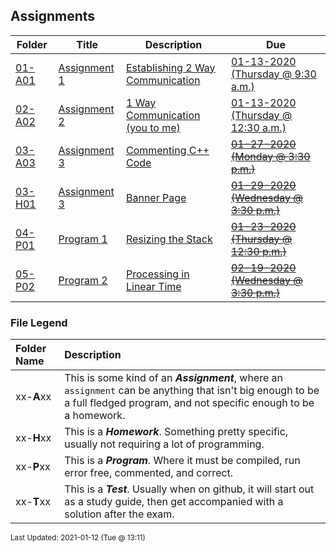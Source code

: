 ## Assignments

| Folder | Title | Description | Due |
|-----|-----|-----|-----|
| <a href="https://github.com/rugbyprof/3013-Algorithms/tree/master/Assignments/01-A01">01-A01</a> | <a href="https://github.com/rugbyprof/3013-Algorithms/tree/master/Assignments/01-A01"> Assignment 1 </a> | <a href="https://github.com/rugbyprof/3013-Algorithms/tree/master/Assignments/01-A01"> Establishing 2 Way Communication</a> | <a href="https://github.com/rugbyprof/3013-Algorithms/tree/master/Assignments/01-A01"> 01-13-2020 (Thursday @ 9:30 a.m.)</a> |
| <a href="https://github.com/rugbyprof/3013-Algorithms/tree/master/Assignments/02-A02">02-A02</a> | <a href="https://github.com/rugbyprof/3013-Algorithms/tree/master/Assignments/02-A02"> Assignment 2 </a> | <a href="https://github.com/rugbyprof/3013-Algorithms/tree/master/Assignments/02-A02"> 1 Way Communication (you to me)</a> | <a href="https://github.com/rugbyprof/3013-Algorithms/tree/master/Assignments/02-A02"> 01-13-2020 (Thursday @ 12:30 a.m.)</a> |
| <a href="https://github.com/rugbyprof/3013-Algorithms/tree/master/Assignments/03-A03">03-A03</a> | <a href="https://github.com/rugbyprof/3013-Algorithms/tree/master/Assignments/03-A03"> Assignment 3 </a> | <a href="https://github.com/rugbyprof/3013-Algorithms/tree/master/Assignments/03-A03"> Commenting C++ Code</a> | <a href="https://github.com/rugbyprof/3013-Algorithms/tree/master/Assignments/03-A03"> ~~01-27-2020 (Monday @ 3:30 p.m.)~~</a> |
| <a href="https://github.com/rugbyprof/3013-Algorithms/tree/master/Assignments/03-H01">03-H01</a> | <a href="https://github.com/rugbyprof/3013-Algorithms/tree/master/Assignments/03-H01"> Assignment 3 </a> | <a href="https://github.com/rugbyprof/3013-Algorithms/tree/master/Assignments/03-H01"> Banner Page</a> | <a href="https://github.com/rugbyprof/3013-Algorithms/tree/master/Assignments/03-H01"> ~~01-29-2020 (Wednesday @ 3:30 p.m.)~~</a> |
| <a href="https://github.com/rugbyprof/3013-Algorithms/tree/master/Assignments/04-P01">04-P01</a> | <a href="https://github.com/rugbyprof/3013-Algorithms/tree/master/Assignments/04-P01"> Program 1 </a> | <a href="https://github.com/rugbyprof/3013-Algorithms/tree/master/Assignments/04-P01"> Resizing the Stack</a> | <a href="https://github.com/rugbyprof/3013-Algorithms/tree/master/Assignments/04-P01"> ~~01-23-2020 (Thursday @ 12:30 p.m.)~~</a> |
| <a href="https://github.com/rugbyprof/3013-Algorithms/tree/master/Assignments/05-P02">05-P02</a> | <a href="https://github.com/rugbyprof/3013-Algorithms/tree/master/Assignments/05-P02"> Program 2 </a> | <a href="https://github.com/rugbyprof/3013-Algorithms/tree/master/Assignments/05-P02"> Processing in Linear Time</a> | <a href="https://github.com/rugbyprof/3013-Algorithms/tree/master/Assignments/05-P02"> ~~02-19-2020 (Wednesday @ 3:30 p.m.)~~</a> |

### File Legend

| Folder Name | Description |
|:-----------|:-------------|
|xx-**A**xx | This is some kind of an ***Assignment***, where an `assignment` can be anything that isn't big enough to be a full fledged program, and not specific enough to be a homework. |
|xx-**H**xx | This is a ***Homework***. Something pretty specific, usually not requiring a lot of programming. |
|xx-**P**xx | This is a ***Program***. Where it must be compiled, run error free, commented, and correct. |
|xx-**T**xx | This is a ***Test***. Usually when on github, it will start out as a study guide, then get accompanied with a solution after the exam. |

<sup>Last Updated: 2021-01-12 (Tue @ 13:11)</sup>